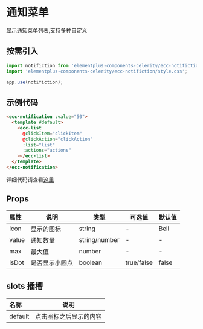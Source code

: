 # 通知菜单

显示通知菜单列表,支持多种自定义

## 按需引入

```js
import notifiction from 'elementplus-components-celerity/ecc-notifiction';
import 'elementplus-components-celerity/ecc-notifiction/style.css';

app.use(notifiction);
```

## 示例代码

```html
<ecc-notification :value="50">
  <template #default>
    <ecc-list
      @clickItem="clickItem"
      @clickAction="clickAction"
      :list="list"
      :actions="actions"
    ></ecc-list>
  </template>
</ecc-notification>
```

详细代码请查看[这里]()

## Props

| 属性  | 说明           | 类型          | 可选值     | 默认值 |
| :---- | -------------- | ------------- | ---------- | ------ |
| icon  | 显示的图标     | string        | -          | Bell   |
| value | 通知数量       | string/number | -          | -      |
| max   | 最大值         | number        | -          | -      |
| isDot | 是否显示小圆点 | boolean       | true/false | false  |

## slots 插槽

| 名称    | 说明                   |
| :------ | ---------------------- |
| default | 点击图标之后显示的内容 |
